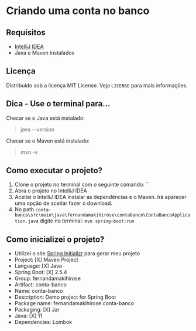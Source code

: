 # Criando uma conta no banco
## Requisitos
- [IntelliJ IDEA](https://www.jetbrains.com/pt-br/idea/download/#section=windows)
- Java e Maven instalados

## Licença
Distribuido sob a licença MIT License. Veja `LICENSE` para mais informações.

## Dica - Use o terminal para...
Checar se o Java está instalado:
>java --version

Checar se o Maven está instalado:
>mvn -v 

## Como executar o projeto?
1) Clone o projeto no terminal com o seguinte comando: ``
2) Abra o projeto no IntelliJ IDEA
3) Aceitei o IntelliJ IDEA instalar as dependências e o Maven. Irá aparecer uma opção de aceitar fazer o download.
4) No path `conta-banco\src\main\java\fernandamakihirose\contabanco\ContaBancoApplication.java` digite no terminal: `mvn spring-boot:run`

## Como inicializei o projeto?
- Utilizei o site [Spring Initializr](https://start.spring.io/) para gerar meu projeto
- Project: [X] Maven Project
- Language: [X] Java
- Spring Boot: [X] 2.5.4
- Group: fernandamakihirose
- Artifact: conta-banco
- Name: conta-banco
- Description: Demo project for Spring Boot
- Package name: fernandamakihirose.conta-banco
- Packaging: [X] Jar
- Java: [X] 11 
- Dependencies: Lombok
